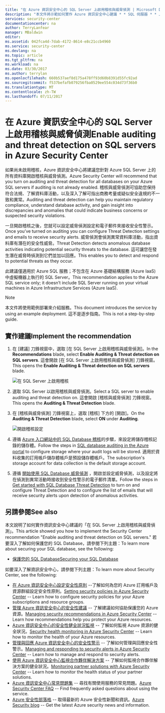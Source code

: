 ```yaml
---
title: "在 Azure 資訊安全中心的 SQL Server 上啟用稽核與威脅偵測 | Microsoft Docs"
description: "本文件將示範如何實作 Azure 資訊安全中心建議 * * SQL 伺服器 * * 上的啟用稽核與威脅偵測。"
services: security-center
documentationcenter: na
author: TerryLanfear
manager: MBaldwin
editor: 
ms.assetid: 042fca4d-7dab-4172-8614-e8c21ccb4960
ms.service: security-center
ms.devlang: na
ms.topic: article
ms.tgt_pltfrm: na
ms.workload: na
ms.date: 03/30/2017
ms.author: terrylan
ms.openlocfilehash: 660b537aef8d175a478ff93d60b8391d55fc92ad
ms.sourcegitcommit: f537befafb079256fba0529ee554c034d73f36b0
ms.translationtype: MT
ms.contentlocale: zh-TW
ms.lasthandoff: 07/11/2017
---
```

# <a name="enable-auditing-and-threat-detection-on-sql-servers-in-azure-security-center"></a><span data-ttu-id="968c0-103">在 Azure 資訊安全中心的 SQL Server 上啟用稽核與威脅偵測</span><span class="sxs-lookup"><span data-stu-id="968c0-103">Enable auditing and threat detection on SQL servers in Azure Security Center</span></span>
<span data-ttu-id="968c0-104">如果尚未啟用稽核，Azure 資訊安全中心將建議您針對 Azure SQL Server 上的所有資料庫開啟稽核與威脅偵測。</span><span class="sxs-lookup"><span data-stu-id="968c0-104">Azure Security Center will recommend that you turn on auditing and threat detection for all databases on your Azure SQL servers if auditing is not already enabled.</span></span> <span data-ttu-id="968c0-105">稽核與威脅偵測可協助您保持符合法規、了解資料庫活動，以及深入了解可指出商務考量或疑似安全違規的不一致和異常。</span><span class="sxs-lookup"><span data-stu-id="968c0-105">Auditing and threat detection can help you maintain regulatory compliance, understand database activity, and gain insight into discrepancies and anomalies that could indicate business concerns or suspected security violations.</span></span>

<span data-ttu-id="968c0-106">一旦開啟稽核之後，您就可以設定威脅偵測設定和電子郵件來接收安全性警示。</span><span class="sxs-lookup"><span data-stu-id="968c0-106">Once you’ve turned on auditing you can configure Threat Detection settings and emails to receive security alerts.</span></span> <span data-ttu-id="968c0-107">威脅偵測會偵測異常資料庫活動，指出資料庫有潛在的安全性威脅。</span><span class="sxs-lookup"><span data-stu-id="968c0-107">Threat Detection detects anomalous database activities indicating potential security threats to the database.</span></span> <span data-ttu-id="968c0-108">這可讓您在發生潛在威脅時偵測到它們並加以回應。</span><span class="sxs-lookup"><span data-stu-id="968c0-108">This enables you to detect and respond to potential threats as they occur.</span></span>

<span data-ttu-id="968c0-109">此建議僅適用於 Azure SQL 服務；不包含在 Azure 基礎結構服務 (Azure IaaS) 中虛擬機器上執行的 SQL Server。</span><span class="sxs-lookup"><span data-stu-id="968c0-109">This recommendation applies to the Azure SQL service only; it doesn’t include SQL Server running on your virtual machines in Azure Infrastructure Services (Azure IaaS).</span></span>

> [!NOTE]
> <span data-ttu-id="968c0-110">本文件將使用範例部署來介紹服務。</span><span class="sxs-lookup"><span data-stu-id="968c0-110">This document introduces the service by using an example deployment.</span></span>  <span data-ttu-id="968c0-111">這不是逐步指南。</span><span class="sxs-lookup"><span data-stu-id="968c0-111">This is not a step-by-step guide.</span></span>
>
>

## <a name="implement-the-recommendation"></a><span data-ttu-id="968c0-112">實作建議</span><span class="sxs-lookup"><span data-stu-id="968c0-112">Implement the recommendation</span></span>
1. <span data-ttu-id="968c0-113">在 [建議] 刀鋒視窗中，選取 [在 SQL Server 上啟用稽核與威脅偵測]。</span><span class="sxs-lookup"><span data-stu-id="968c0-113">In the **Recommendations** blade, select **Enable Auditing & Threat detection on SQL servers**.</span></span>  <span data-ttu-id="968c0-114">這會開啟 [在 SQL Server 上啟用稽核與威脅偵測]  刀鋒視窗。</span><span class="sxs-lookup"><span data-stu-id="968c0-114">This opens the **Enable Auditing & Threat detection on SQL servers** blade.</span></span>

   ![在 SQL Server 上啟用稽核][1]
2. <span data-ttu-id="968c0-116">選取 SQL Server 以啟用稽核與威脅偵測。</span><span class="sxs-lookup"><span data-stu-id="968c0-116">Select a SQL server to enable auditing and threat detection on.</span></span> <span data-ttu-id="968c0-117">這會開啟 [稽核與威脅偵測] 刀鋒視窗。</span><span class="sxs-lookup"><span data-stu-id="968c0-117">This opens the **Auditing & Threat Detection** blade.</span></span>

3. <span data-ttu-id="968c0-118">在 [稽核與威脅偵測] 刀鋒視窗上，選取 [稽核] 下方的 [開啟]。</span><span class="sxs-lookup"><span data-stu-id="968c0-118">On the **Auditing & Threat Detection** blade, select **ON** under **Auditing**.</span></span>

   ![開啟稽核設定][2]
4. <span data-ttu-id="968c0-120">遵循 [Azure 入口網站中的 SQL Database 稽核](../sql-database/sql-database-auditing-portal.md)的步驟，來設定將儲存稽核記錄的儲存體。</span><span class="sxs-lookup"><span data-stu-id="968c0-120">Follow the steps in [SQL database auditing in the Azure portal](../sql-database/sql-database-auditing-portal.md) to configure storage where your audit logs will be stored.</span></span> <span data-ttu-id="968c0-121">適用於資料收集的訂用帳戶儲存體帳戶是預設儲存體帳戶。</span><span class="sxs-lookup"><span data-stu-id="968c0-121">The subscription's storage account for data collection is the default storage account.</span></span>
5. <span data-ttu-id="968c0-122">遵循 [開始使用 SQL Database 威脅偵測](../sql-database/sql-database-threat-detection.md) ，開啟並設定威脅偵測，以及設定將在偵測到異常活動時接收到安全性警示的電子郵件清單。</span><span class="sxs-lookup"><span data-stu-id="968c0-122">Follow the steps in [Get started with SQL Database Threat Detection](../sql-database/sql-database-threat-detection.md) to turn on and configure Threat Detection and to configure the list of emails that will receive security alerts upon detection of anomalous activities.</span></span>

## <a name="see-also"></a><span data-ttu-id="968c0-123">另請參閱</span><span class="sxs-lookup"><span data-stu-id="968c0-123">See also</span></span>
<span data-ttu-id="968c0-124">本文說明了如何實作資訊安全中心建議的「在 SQL Server 上啟用稽核與威脅偵測」。</span><span class="sxs-lookup"><span data-stu-id="968c0-124">This article showed you how to implement the Security Center recommendation "Enable auditing and threat detection on SQL servers."</span></span> <span data-ttu-id="968c0-125">若要深入了解如何保護您的 SQL Database，請參閱下列主題：</span><span class="sxs-lookup"><span data-stu-id="968c0-125">To learn more about securing your SQL database, see the following:</span></span>

* [<span data-ttu-id="968c0-126">保護您的 SQL Database</span><span class="sxs-lookup"><span data-stu-id="968c0-126">Securing your SQL Database</span></span>](../sql-database/sql-database-security-overview.md)

<span data-ttu-id="968c0-127">如要深入了解資訊安全中心，請參閱下列主題：</span><span class="sxs-lookup"><span data-stu-id="968c0-127">To learn more about Security Center, see the following:</span></span>

* <span data-ttu-id="968c0-128">[在 Azure 資訊安全中心設定安全性原則](security-center-policies.md) --了解如何為您的 Azure 訂用帳戶及資源群組設定安全性原則。</span><span class="sxs-lookup"><span data-stu-id="968c0-128">[Setting security policies in Azure Security Center](security-center-policies.md) -- Learn how to configure security policies for your Azure subscriptions and resource groups.</span></span>
* <span data-ttu-id="968c0-129">[管理 Azure 資訊安全中心的安全性建議](security-center-recommendations.md) -- 了解建議如何協助保護您的 Azure 資源。</span><span class="sxs-lookup"><span data-stu-id="968c0-129">[Managing security recommendations in Azure Security Center](security-center-recommendations.md) -- Learn how recommendations help you protect your Azure resources.</span></span>
* <span data-ttu-id="968c0-130">[Azure 資訊安全中心的安全性健全狀況監視](security-center-monitoring.md) -- 了解如何監視 Azure 資源的健全狀況。</span><span class="sxs-lookup"><span data-stu-id="968c0-130">[Security health monitoring in Azure Security Center](security-center-monitoring.md) -- Learn how to monitor the health of your Azure resources.</span></span>
* <span data-ttu-id="968c0-131">[管理與回應 Azure 資訊安全中心的安全性警示](security-center-managing-and-responding-alerts.md) -- 了解如何管理與回應安全性警示。</span><span class="sxs-lookup"><span data-stu-id="968c0-131">[Managing and responding to security alerts in Azure Security Center](security-center-managing-and-responding-alerts.md) -- Learn how to manage and respond to security alerts.</span></span>
* <span data-ttu-id="968c0-132">[使用 Azure 資訊安全中心監視合作夥伴解決方案](security-center-partner-solutions.md) -- 了解如何監視合作夥伴解決方案的健全狀況。</span><span class="sxs-lookup"><span data-stu-id="968c0-132">[Monitoring partner solutions with Azure Security Center](security-center-partner-solutions.md) -- Learn how to monitor the health status of your partner solutions.</span></span>
* <span data-ttu-id="968c0-133">[Azure 資訊安全中心常見問題集](security-center-faq.md) -- 尋找有關使用服務的常見問題。</span><span class="sxs-lookup"><span data-stu-id="968c0-133">[Azure Security Center FAQ](security-center-faq.md) -- Find frequently asked questions about using the service.</span></span>
* <span data-ttu-id="968c0-134">[Azure 安全性部落格](http://blogs.msdn.com/b/azuresecurity/) -- 取得最新的 Azure 安全性新聞和資訊。</span><span class="sxs-lookup"><span data-stu-id="968c0-134">[Azure Security blog](http://blogs.msdn.com/b/azuresecurity/) -- Get the latest Azure security news and information.</span></span>

<!--Image references-->
[1]: ./media/security-center-enable-auditing-on-sql-server/enable-auditing-on-sql-servers.png
[2]: ./media/security-center-enable-auditing-on-sql-server/auditing-settings-blade.png
